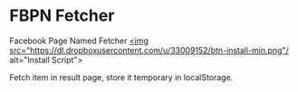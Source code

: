 # FBPN Fetcher
Facebook Page Named Fetcher
 <a class="btn btn-primary" href="facebook-page-named.user.js?raw=true"><img src="https://dl.dropboxusercontent.com/u/33009152/btn-install-min.png"/ alt="Install Script"></a>

Fetch item in result page, store it temporary in localStorage.
